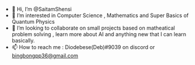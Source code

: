 - 👋 Hi, I’m @SaitamShensi
- 👀 I’m interested in Computer Science , Mathematics and Super Basics of Quantum Physics 
- 💞️ I’m looking to collaborate on small projects based on matheatical problem solving  , learn more about AI and anything new that I can learn basically. 
- 📫 How to reach me : Diodebese(Deb)#9039 on discord or bingbongpp36@gmail.com

<!---
SaitamShensi/SaitamShensi is a ✨ special ✨ repository because its `README.md` (this file) appears on your GitHub profile.
You can click the Preview link to take a look at your changes.
--->
